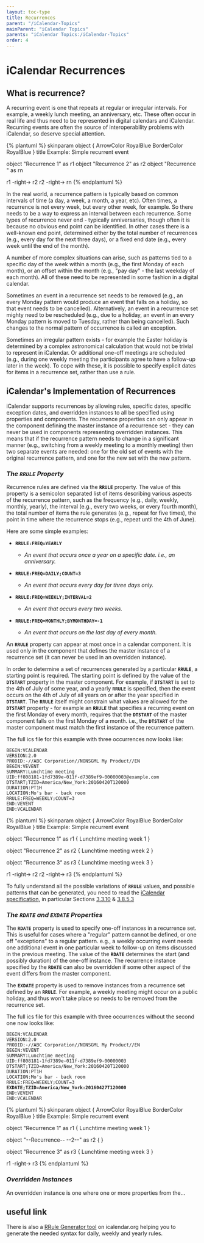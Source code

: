 ```yaml
---
layout: toc-type
title: Recurrences
parent: "/iCalendar-Topics"
mainParent: "iCalendar Topics"
parents: "iCalendar Topics:/iCalendar-Topics"
order: 4
---
```


# iCalendar Recurrences

## What is recurrence?

A recurring event is one that repeats at regular or irregular intervals. For example, a weekly lunch meeting, an anniversary, etc. These often occur in real life and thus need to be represented in digital calendars and iCalendar. Recurring events are often the source of interoperability problems with iCalendar, so deserve special attention.

{% plantuml %}
skinparam object {
ArrowColor RoyalBlue
BorderColor RoyalBlue
}
title Example: Simple recurrent event

object "Recurrence 1" as r1
object "Recurrence 2" as r2
object "Recurrence <n>" as rn

r1 -right-> r2
r2 -right-> rn
{% endplantuml %}

In the real world, a recurrence pattern is typically based on common intervals of time (a day, a week, a month, a year, etc). Often times, a recurrence is not every week, but every other week, for example. So there needs to be a way to express an interval between each recurrence. Some types of recurrence never end - typically anniversaries, though often it is because no obvious end point can be identified. In other cases there is a well-known end point, determined either by the total number of recurrences (e.g., every day for the next three days), or a fixed end date (e.g., every week until the end of the month).

A number of more complex situations can arise, such as patterns tied to a specific day of the week within a month (e.g., the first Monday of each month), or an offset within the month (e.g., "pay day" - the last weekday of each month). All of these need to be represented in some fashion in a digital calendar.

Sometimes an event in a recurrence set needs to be removed (e.g., an every Monday pattern would produce an event that falls on a holiday, so that event needs to be cancelled). Alternatively, an event in a recurrence set mighty need to be rescheduled (e.g., due to a holiday, an event in an every Monday pattern is moved to Tuesday, rather than being cancelled). Such changes to the normal pattern of occurrence is called an exception.

Sometimes an irregular pattern exists - for example the Easter holiday is determined by a complex astronomical calculation that would not be trivial to represent in iCalendar. Or additional one-off meetings are scheduled (e.g., during one weekly meeting the participants agree to have a follow-up later in the week). To cope with these, it is possible to specify explicit dates for items in a recurrence set, rather than use a rule.

## iCalendar's Implementation of Recurrences

iCalendar supports recurrences by allowing rules, specific dates, specific exception dates, and overridden instances to all be specified using properties and components. The recurrence properties can only appear in the component defining the master instance of a recurrence set - they can never be used in components representing overridden instances. This means that if the recurrence pattern needs to change in a significant manner (e.g., switching from a weekly meeting to a monthly meeting) then two separate events are needed: one for the old set of events with the original recurrence pattern, and one for the new set with the new pattern.

### *The `RRULE` Property*

Recurrence rules are defined via the **`RRULE`** property. The value of this property is a semicolon separated list of items describing various aspects of the recurrence pattern, such as the frequency (e.g., daily, weekly, monthly, yearly), the interval (e.g., every two weeks, or every fourth month), the total number of items the rule generates (e.g., repeat for five times), the point in time where the recurrence stops (e.g., repeat until the 4th of June).

Here are some simple examples:

* **`RRULE:FREQ=YEARLY`**
  - *An event that occurs once a year on a specific date. i.e., an anniversary.*

* **`RRULE:FREQ=DAILY;COUNT=3`**
  - *An event that occurs every day for three days only.*

* **`RRULE:FREQ=WEEKLY;INTERVAL=2`**
  - *An event that occurs every two weeks.*

* **`RRULE:FREQ=MONTHLY;BYMONTHDAY=-1`**
  - *An event that occurs on the last day of every month.*

An **`RRULE`** property can appear at most once in a calendar component. It is used only in the component that defines the master instance of a recurrence set (it can never be used in an overridden instance).

In order to determine a set of recurrences generated by a particular **`RRULE`**, a starting point is required. The starting point is defined by the value of the **`DTSTART`** property in the master component. For example, if **`DTSTART`** is set to the 4th of July of some year, and a yearly **`RRULE`** is specified, then the event occurs on the 4th of July of all years on or after the year specified in **`DTSTART`**. The **`RRULE`** itself might constrain what values are allowed for the **`DTSTART`** property - for example an **`RRULE`** that specifies a recurring event on the first Monday of every month, requires that the **`DTSTART`** of the master component falls on the first Monday of a month. i.e., the **`DTSTART`** of the master component must match the first instance of the recurrence pattern.

The full ics file for this example with three occurrences now looks like:
```
BEGIN:VCALENDAR
VERSION:2.0
PRODID:-//ABC Corporation//NONSGML My Product//EN
BEGIN:VEVENT
SUMMARY:Lunchtime meeting
UID:ff808181-1fd7389e-011f-d7389ef9-00000003@example.com
DTSTART;TZID=America/New_York:20160420T120000
DURATION:PT1H
LOCATION:Mo's bar - back room
RRULE:FREQ=WEEKLY;COUNT=3
END:VEVENT
END:VCALENDAR
```

{% plantuml %}
skinparam object {
ArrowColor RoyalBlue
BorderColor RoyalBlue
}
title Example: Simple recurrent event

object "Recurrence 1" as r1 {
  Lunchtime meeting
  week 1
}

object "Recurrence 2" as r2 {
  Lunchtime meeting
  week 2
}

object "Recurrence 3“ as r3 {
  Lunchtime meeting
  week 3
}

r1 -right-> r2
r2 -right-> r3
{% endplantuml %}

To fully understand all the possible variations of **`RRULE`** values, and possible patterns that can be generated, you need to read the [iCalendar specification](https://tools.ietf.org/html/rfc5545), in particular Sections [3.3.10](https://tools.ietf.org/html/rfc5545#section-3.3.10) & [3.8.5.3](https://tools.ietf.org/html/rfc5545#section-3.8.5.3)

### *The `RDATE` and `EXDATE` Properties*

The **`RDATE`** property is used to specify one-off instances in a recurrence set. This is useful for cases where a "regular" pattern cannot be defined, or one off "exceptions" to a regular pattern. e.g., a weekly occurring event needs one additional event in one particular week to follow-up on items discussed in the previous meeting. The value of the **`RDATE`** determines the start (and possibly duration) of the one-off instance. The recurrence instance specified by the **`RDATE`** can also be overridden if some other aspect of the event differs from the master component.

The **`EXDATE`** property is used to remove instances from a recurrence set defined by an **`RRULE`**. For example, a weekly meeting might occur on a public holiday, and thus won't take place so needs to be removed from the recurrence set.

The full ics file for this example with three occurrences without the second one now looks like:

<pre><code>BEGIN:VCALENDAR
VERSION:2.0
PRODID:-//ABC Corporation//NONSGML My Product//EN
BEGIN:VEVENT
SUMMARY:Lunchtime meeting
UID:ff808181-1fd7389e-011f-d7389ef9-00000003
DTSTART;TZID=America/New_York:20160420T120000
DURATION:PT1H
LOCATION:Mo's bar - back room
RRULE:FREQ=WEEKLY;COUNT=3
<strong>EXDATE;TZID=America/New_York:20160427T120000</strong>
END:VEVENT
END:VCALENDAR
</code></pre>

{% plantuml %}
skinparam object {
ArrowColor RoyalBlue
BorderColor RoyalBlue
}
title Example: Simple recurrent event

object "Recurrence 1" as r1 {
  Lunchtime meeting
  week 1
}

object "--Recurrence-- --2--" as r2 {
}

object "Recurrence 3“ as r3 {
  Lunchtime meeting
  week 3
}

r1 -right-> r3
{% endplantuml %}


### *Overridden Instances*

An overridden instance is one where one or more properties from the...


## useful link

There is also a [RRule Generator tool](https://icalendar.org/rrule-tool.html) on icalendar.org helping you to generate the needed syntax for daily, weekly and yearly rules.